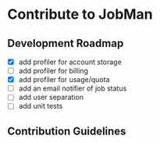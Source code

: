 # Contribute to JobMan

## Development Roadmap
- [x] add profiler for account storage
- [ ] add profiler for billing
- [x] add profiler for usage/quota
- [ ] add an email notifier of job status
- [ ] add user separation
- [ ] add unit tests

## Contribution Guidelines